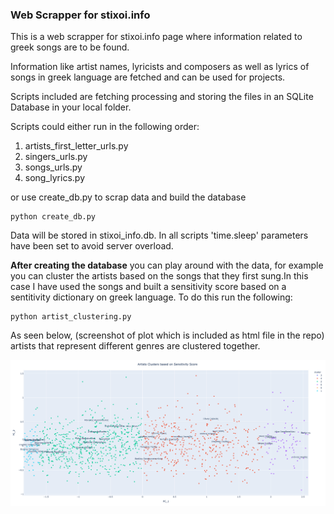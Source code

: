 ### Web Scrapper for stixoi.info

This is a web scrapper for stixoi.info page where information related to greek songs are to be found. 

Information like artist names, lyricists and composers as well as lyrics of songs in greek language are fetched and can be used for projects.

Scripts included are fetching processing and storing the files in an SQLite Database in your local folder.

Scripts could either run in the following order:

1. artists_first_letter_urls.py
2. singers_urls.py
3. songs_urls.py
4. song_lyrics.py

or use create_db.py to scrap data and build the database

```
python create_db.py
```

Data will be stored in stixoi_info.db. In all scripts 'time.sleep' parameters have been set to avoid server overload. 

**After creating the database** you can play around with the data, for example you can cluster the artists based on the songs 
that they first sung.In this case I have used the songs and built a sensitivity score based on a sentitivity dictionary on greek language. To do this run the following:

```
python artist_clustering.py
```

As seen below, (screenshot of plot which is included as html file in the repo) artists that represent different genres are clustered together. 

![Screenshot](artist_sensitivity_clusters_screenshot.png)
